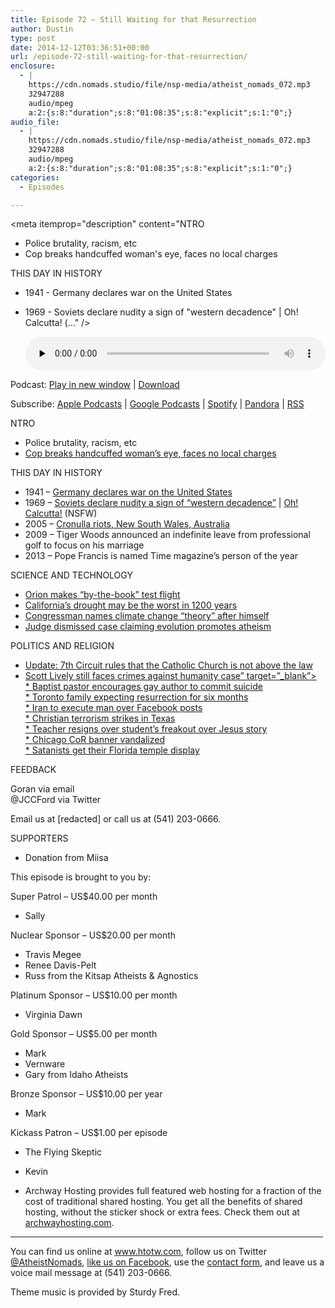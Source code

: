 ```yaml
---
title: Episode 72 – Still Waiting for that Resurrection
author: Dustin
type: post
date: 2014-12-12T03:36:51+00:00
url: /episode-72-still-waiting-for-that-resurrection/
enclosure:
  - |
    https://cdn.nomads.studio/file/nsp-media/atheist_nomads_072.mp3
    32947288
    audio/mpeg
    a:2:{s:8:"duration";s:8:"01:08:35";s:8:"explicit";s:1:"0";}
audio_file:
  - |
    https://cdn.nomads.studio/file/nsp-media/atheist_nomads_072.mp3
    32947288
    audio/mpeg
    a:2:{s:8:"duration";s:8:"01:08:35";s:8:"explicit";s:1:"0";}
categories:
  - Episodes

---
```

<div itemscope itemtype="http://schema.org/AudioObject">
  <meta itemprop="name" content="Episode 72 &#8211; Still Waiting for that Resurrection" />
  
  <meta itemprop="uploadDate" content="2014-12-11T20:36:51-07:00" />
  
  <meta itemprop="encodingFormat" content="audio/mpeg" />
  
  <meta itemprop="duration" content="PT1H08M35S" />
  
  <meta itemprop="description" content="NTRO

* Police brutality, racism, etc
* Cop breaks handcuffed woman's eye, faces no local charges

THIS DAY IN HISTORY

* 1941 - Germany declares war on the United States
* 1969 - Soviets declare nudity a sign of &quot;western decadence&quot; | Oh! Calcutta! (..." />
  
  <meta itemprop="contentUrl" content="https://dts.podtrac.com/redirect.mp3/cdn.nomads.studio/file/nsp-media/atheist_nomads_072.mp3" />
  
  <meta itemprop="contentSize" content="31.4" />
  </p> 
  
  <div class="powerpress_player" id="powerpress_player_8327">
    <audio class="wp-audio-shortcode" id="audio-5166-71" preload="none" style="width: 100%;" controls="controls"><source type="audio/mpeg" src="https://dts.podtrac.com/redirect.mp3/cdn.nomads.studio/file/nsp-media/atheist_nomads_072.mp3?_=71" /><a href="https://dts.podtrac.com/redirect.mp3/cdn.nomads.studio/file/nsp-media/atheist_nomads_072.mp3">https://dts.podtrac.com/redirect.mp3/cdn.nomads.studio/file/nsp-media/atheist_nomads_072.mp3</a></audio>
  </div>
</div>

<p class="powerpress_links powerpress_links_mp3">
  Podcast: <a href="https://dts.podtrac.com/redirect.mp3/cdn.nomads.studio/file/nsp-media/atheist_nomads_072.mp3" class="powerpress_link_pinw" target="_blank" title="Play in new window" onclick="return powerpress_pinw('https://htotw.com/?powerpress_pinw=5166-podcast');" rel="nofollow">Play in new window</a> | <a href="https://dts.podtrac.com/redirect.mp3/cdn.nomads.studio/file/nsp-media/atheist_nomads_072.mp3" class="powerpress_link_d" title="Download" rel="nofollow" download="atheist_nomads_072.mp3">Download</a>
</p>

<p class="powerpress_links powerpress_subscribe_links">
  Subscribe: <a href="https://podcasts.apple.com/us/podcast/humanists-take-on-the-world/id530050098?mt=2&ls=1" class="powerpress_link_subscribe powerpress_link_subscribe_itunes" target="_blank" title="Subscribe on Apple Podcasts" rel="nofollow">Apple Podcasts</a> | <a href="https://www.google.com/podcasts?feed=aHR0cDovL2F0aGVpc3Rub21hZHMubGlic3luLmNvbS9yc3M%3D" class="powerpress_link_subscribe powerpress_link_subscribe_googleplay" target="_blank" title="Subscribe on Google Podcasts" rel="nofollow">Google Podcasts</a> | <a href="https://open.spotify.com/show/3LzK2xZGike6Tc1GEMtMbr?si=LieN9SNuTpq96smuaUsH8A" class="powerpress_link_subscribe powerpress_link_subscribe_spotify" target="_blank" title="Subscribe on Spotify" rel="nofollow">Spotify</a> | <a href="https://www.pandora.com/podcast/atheist-nomads/PC:10122?corr=62071012&part=ug" class="powerpress_link_subscribe powerpress_link_subscribe_pandora" target="_blank" title="Subscribe on Pandora" rel="nofollow">Pandora</a> | <a href="https://htotw.com/feed/podcast/" class="powerpress_link_subscribe powerpress_link_subscribe_rss" target="_blank" title="Subscribe via RSS" rel="nofollow">RSS</a>
</p>

NTRO

* Police brutality, racism, etc  
* <a href="http://seattletimes.com/html/localnews/2025176977_shepherdpunch1xml.html" target="_blank" rel="noopener">Cop breaks handcuffed woman&#8217;s eye, faces no local charges</a>

THIS DAY IN HISTORY

* 1941 &#8211; <a href="http://www.history.com/this-day-in-history/germany-declares-war-on-the-united-states" target="_blank" rel="noopener">Germany declares war on the United States</a>  
* 1969 &#8211; <a href="http://www.history.com/this-day-in-history/soviets-declare-nudity-a-sign-of-western-decadence" target="_blank" rel="noopener">Soviets declare nudity a sign of &#8220;western decadence&#8221;</a> | <a href="https://www.youtube.com/watch?v=p3x6ju7rWY4" target="_blank" rel="noopener">Oh! Calcutta!</a> (NSFW)  
* 2005 &#8211; <a href="http://en.wikipedia.org/wiki/2005_Cronulla_riots" target="_blank" rel="noopener">Cronulla riots, New South Wales, Australia</a>  
* 2009 &#8211; Tiger Woods announced an indefinite leave from professional golf to focus on his marriage  
* 2013 &#8211; Pope Francis is named Time magazine&#8217;s person of the year

SCIENCE AND TECHNOLOGY

* <a href="http://blogs.scientificamerican.com/observations/2014/12/05/orion-capsule-finishes-by-the-book-test-flight-in-pacific-ocean/" target="_blank" rel="noopener">Orion makes “by-the-book” test flight</a>  
* <a href="http://www.scientificamerican.com/article/california-s-drought-may-be-worst-in-a-millennium/" target="_blank" rel="noopener">California’s drought may be the worst in 1200 years</a>  
* <a href="http://www.nationaljournal.com/energy/is-this-congressman-trying-to-name-a-climate-denial-theory-after-himself-20141124" target="_blank" rel="noopener">Congressman names climate change “theory” after himself</a>  
* <a href="http://salinapost.com/2014/12/02/judge-dismisses-suit-over-kansas-science-standards/" target="_blank" rel="noopener">Judge dismissed case claiming evolution promotes atheism</a>

POLITICS AND RELIGION

* <a href="http://www.patheos.com/blogs/wwjtd/2014/12/7th-circuit-rules-that-fort-wayne-south-bend-diocese-isnt-immune-from-lawsuits-because-theyre-religious/" target="_blank" rel="noopener">Update: 7th Circuit rules that the Catholic Church is not above the law</a>  
* <a href="http://www.masslive.com/news/index.ssf/2014/12/scott_lively.html" target="_blank" rel="noopener">Scott Lively still faces crimes against humanity case&#8221; target=&#8221;_blank&#8221;><br /> * </a><a href="http://www.nzherald.co.nz/nz/news/article.cfm?c_id=1&objectid=11370806" target="_blank" rel="noopener">Baptist pastor encourages gay author to commit suicide</a><a href="http://www.masslive.com/news/index.ssf/2014/12/scott_lively.html" target="_blank" rel="noopener"><br /> * </a><a href="http://www.thestar.com/news/gta/2014/12/01/hamilton_family_left_corpse_upstairs_for_six_months_expecting_resurrection.html" target="_blank" rel="noopener">Toronto family expecting resurrection for six months</a><a href="http://www.masslive.com/news/index.ssf/2014/12/scott_lively.html" target="_blank" rel="noopener"><br /> * </a><a href="http://www.hrw.org/news/2014/12/02/iran-death-sentence-facebook-posts" target="_blank" rel="noopener">Iran to execute man over Facebook posts</a><a href="http://www.masslive.com/news/index.ssf/2014/12/scott_lively.html" target="_blank" rel="noopener"><br /> * </a><a href="http://www.huffingtonpost.com/2014/12/01/larry-mcquilliams-austin-shooter-extremist_n_6251928.html" target="_blank" rel="noopener">Christian terrorism strikes in Texas</a><a href="http://www.masslive.com/news/index.ssf/2014/12/scott_lively.html" target="_blank" rel="noopener"><br /> * </a><a href="http://www.rawstory.com/rs/2014/12/teacher-resigns-after-students-story-on-jesus-and-weed-freaks-out-religious-classmate/" target="_blank" rel="noopener">Teacher resigns over student’s freakout over Jesus story</a><a href="http://www.masslive.com/news/index.ssf/2014/12/scott_lively.html" target="_blank" rel="noopener"><br /> * </a><a href="http://unitedcor.org/national/news/godless-signs-vandalized-arlington-heights" target="_blank" rel="noopener">Chicago CoR banner vandalized</a><a href="http://www.masslive.com/news/index.ssf/2014/12/scott_lively.html" target="_blank" rel="noopener"><br /> * </a><a href="http://io9.com/florida-agrees-that-satanists-must-have-equal-represent-1666410117" target="_blank" rel="noopener">Satanists get their Florida temple display</a>

FEEDBACK

Goran via email  
@JCCFord via Twitter

Email us at [redacted] or call us at (541) 203-0666.

SUPPORTERS

* Donation from Miisa

This episode is brought to you by:

Super Patrol &#8211; US$40.00 per month  
* Sally

Nuclear Sponsor &#8211; US$20.00 per month  
* Travis Megee  
* Renee Davis-Pelt  
* Russ from the Kitsap Atheists & Agnostics

Platinum Sponsor – US$10.00 per month  
* Virginia Dawn

Gold Sponsor – US$5.00 per month  
* Mark  
* Vernware  
* Gary from Idaho Atheists

Bronze Sponsor &#8211; US$10.00 per year  
* Mark

Kickass Patron &#8211; US$1.00 per episode  
* The Flying Skeptic  
* Kevin

* Archway Hosting provides full featured web hosting for a fraction of the cost of traditional shared hosting. You get all the benefits of shared hosting, without the sticker shock or extra fees. Check them out at <a href="http://archwayhosting.com/" target="_blank" rel="noopener">archwayhosting.com</a>.

<hr width="500" />

You can find us online at <a href="https://www.htotw.com/" target="_blank" rel="noopener">www.htotw.com</a>, follow us on Twitter <a href="https://twitter.com/AtheistNomads" target="_blank" rel="noopener">@AtheistNomads</a>, <a href="https://htotw.com/facebook" target="_blank" rel="noopener">like us on Facebook</a>, use the [contact form](https://htotw.com/contact), and leave us a voice mail message at (541) 203-0666.

Theme music is provided by Sturdy Fred.